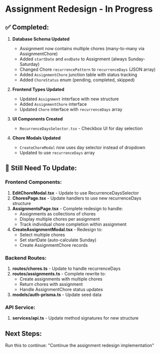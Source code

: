 # Assignment Redesign - In Progress

## ✅ Completed:

1. **Database Schema Updated**
   - Assignment now contains multiple chores (many-to-many via AssignmentChore)
   - Added `startDate` and `endDate` to Assignment (always Sunday-Saturday)
   - Changed Chore `recurrencePattern` to `recurrenceDays` (JSON array)
   - Added `AssignmentChore` junction table with status tracking
   - Added `ChoreStatus` enum (pending, completed, skipped)

2. **Frontend Types Updated**
   - Updated `Assignment` interface with new structure
   - Added `AssignmentChore` interface
   - Updated `Chore` interface with `recurrenceDays` array

3. **UI Components Created**
   - `RecurrenceDaysSelector.tsx` - Checkbox UI for day selection

4. **Chore Modals Updated**
   - `CreateChoreModal` now uses day selector instead of dropdown
   - Updated to use `recurrenceDays` array

## 🚧 Still Need To Update:

### Frontend Components:

1. **EditChoreModal.tsx** - Update to use RecurrenceDaysSelector
2. **ChoresPage.tsx** - Update handlers to use new recurrenceDays structure
3. **AssignmentsPage.tsx** - Complete redesign to handle:
   - Assignments as collections of chores
   - Display multiple chores per assignment
   - Track individual chore completion within assignment
4. **CreateAssignmentModal.tsx** - Redesign to:
   - Select multiple chores
   - Set startDate (auto-calculate Sunday)
   - Create AssignmentChore records

### Backend Routes:

1. **routes/chores.ts** - Update to handle recurrenceDays
2. **routes/assignments.ts** - Complete rewrite to:
   - Create assignments with multiple chores
   - Return chores with assignment
   - Handle AssignmentChore status updates
3. **models/auth-prisma.ts** - Update seed data

### API Service:

1. **services/api.ts** - Update method signatures for new structure

## Next Steps:

Run this to continue: "Continue the assignment redesign implementation"

